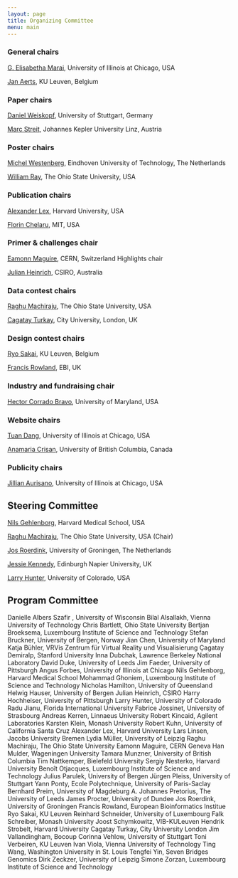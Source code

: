 ```yaml
---
layout: page
title: Organizing Committee
menu: main
---
```

### General chairs
[G. Elisabetha Marai](http://evl.uic.edu/marai), University of Illinois at Chicago, USA

[Jan Aerts](http://vda-lab.be), KU Leuven, Belgium

### Paper chairs
[Daniel Weiskopf](http://www.vis.uni-stuttgart.de/~weiskopf/), University of Stuttgart, Germany

[Marc Streit](http://marc-streit.com/), Johannes Kepler University Linz, Austria

### Poster chairs
[Michel Westenberg](http://www.win.tue.nl/~mwestenb/), Eindhoven University of Technology, The Netherlands

[William Ray](http://www.mathmed.org/#William_Ray), The Ohio State University, USA

### Publication chairs
[Alexander Lex](http://alexander-lex.com/), Harvard University, USA

[Florin Chelaru](http://www.mit.edu/~florinc/), MIT, USA

### Primer & challenges chair
[Eamonn Maguire](http://www.antarctic-design.co.uk/), CERN, Switzerland
Highlights chair

[Julian Heinrich](http://www.joules.de), CSIRO, Australia

### Data contest chairs
[Raghu Machiraju](http://www.cse.ohio-state.edu/~raghu), The Ohio State University, USA

[Cagatay Turkay](http://staff.city.ac.uk/cagatay.turkay.1/), City University, London, UK

### Design contest chairs
[Ryo Sakai](http://ryosakai.net/), KU Leuven, Belgium

[Francis Rowland](http://www.ebi.ac.uk/about/people/francis-rowland), EBI, UK

### Industry and fundraising chair
[Hector Corrado Bravo](http://www.hcbravo.org), University of Maryland, USA

### Website chairs
[Tuan Dang](http://www2.cs.uic.edu/~tdang/), University of Illinois at Chicago, USA

[Anamaria Crisan](http://www.cs.ubc.ca/~acrisan/), University of British Columbia, Canada

### Publicity chairs
[Jillian Aurisano](http://www.evl.uic.edu/entry.php?id=285), University of Illinois at Chicago, USA

## Steering Committee
[Nils Gehlenborg](http://www.gehlenborg.com/), Harvard Medical School, USA

[Raghu Machiraju](http://www.cse.ohio-state.edu/~raghu), The Ohio State University, USA (Chair)

[Jos Roerdink](http://www.cs.rug.nl/~roe/), University of Groningen, The Netherlands

[Jessie Kennedy](http://www.iidi.napier.ac.uk/c/people/peopleid/41), Edinburgh Napier University, UK

[Larry Hunter](http://compbio.ucdenver.edu/hunter/), University of Colorado, USA

## Program Committee
Danielle Albers Szafir , University of Wisconsin
Bilal Alsallakh, Vienna University of Technology
Chris Bartlett, Ohio State University
Bertjan Broeksema, Luxembourg Institute of Science and Technology
Stefan Bruckner, University of Bergen, Norway
Jian Chen, University of Maryland
Katja Bühler, VRVis Zentrum für Virtual Reality und Visualisierung
Çagatay Demiralp, Stanford University
Inna Dubchak, Lawrence Berkeley National Laboratory
David Duke, University of Leeds
Jim Faeder, University of Pittsburgh
Angus Forbes, University of Illinois at Chicago
Nils Gehlenborg, Harvard Medical School
Mohammad Ghoniem, Luxembourg Institute of Science and Technology
Nicholas Hamilton, University of Queensland
Helwig Hauser, University of Bergen
Julian Heinrich, CSIRO
Harry Hochheiser, University of Pittsburgh
Larry Hunter, University of Colorado
Radu Jianu, Florida International University
Fabrice Jossinet, University of Strasbourg
Andreas Kerren, Linnaeus University
Robert Kincaid, Agilent Laboratories
Karsten Klein, Monash University
Robert Kuhn, University of California Santa Cruz
Alexander Lex, Harvard University
Lars Linsen, Jacobs University Bremen
Lydia Müller, University of Leipzig
Raghu Machiraju, The Ohio State University
Eamonn Maguire, CERN Geneva
Han Mulder, Wageningen University
Tamara Munzner, University of British Columbia
Tim Nattkemper, Bielefeld University
Sergiy Nesterko, Harvard University
Benoît Otjacques, Luxembourg Institute of Science and Technology
Julius Parulek, University of Bergen
Jürgen Pleiss, University of Stuttgart
Yann Ponty, Ecole Polytechnique, University of Paris-Saclay
Bernhard Preim, University of Magdeburg
A. Johannes Pretorius, The University of Leeds
James Procter, University of Dundee
Jos Roerdink, University of Groningen
Francis Rowland, European Bioinformatics Institue
Ryo Sakai, KU Leuven
Reinhard Schneider, University of Luxembourg
Falk Schreiber, Monash University
Joost Schymkowitz, VIB-KULeuven
Hendrik Strobelt, Harvard University
Cagatay Turkay, City University London
Jim Vallandingham, Bocoup
Corinna Vehlow, University of Stuttgart
Toni Verbeiren, KU Leuven
Ivan Viola, Vienna University of Technology
Ting Wang, Washington University in St. Louis
Tengfei Yin, Seven Bridges Genomics
Dirk Zeckzer, University of Leipzig
Simone Zorzan, Luxembourg Institute of Science and Technology
